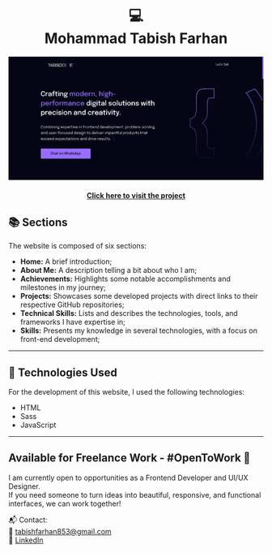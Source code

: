 <h1 align="center">
  💻<br> Mohammad Tabish Farhan
</h1>

![Final project preview](assets/image/preview.png)

<h4 align="center"><a href="https://tabs-code.vercel.app/">Click here to visit the project</a></h4>

## 📚 Sections

The website is composed of six sections:

- **Home:** A brief introduction;
- **About Me:** A description telling a bit about who I am;
- **Achievements:** Highlights some notable accomplishments and milestones in my journey;
- **Projects:** Showcases some developed projects with direct links to their respective GitHub repositories;
- **Technical Skills:** Lists and describes the technologies, tools, and frameworks I have expertise in;
- **Skills:** Presents my knowledge in several technologies, with a focus on front-end development;

---

## 💼 Technologies Used

For the development of this website, I used the following technologies:

- HTML  
- Sass  
- JavaScript  

---

## Available for Freelance Work - #OpenToWork 🚀

I am currently open to opportunities as a Frontend Developer and UI/UX Designer.  
If you need someone to turn ideas into beautiful, responsive, and functional interfaces, we can work together!

📬 Contact:  
📧 tabishfarhan853@gmail.com  
💼 [LinkedIn](https://www.linkedin.com/in/md-tabish-farhan/)
